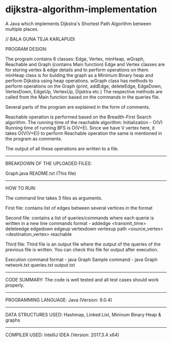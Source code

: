 # dijkstra-algorithm-implementation
A Java which implements Dijkstra's Shortest Path Algorithm between multiple places.

// BALA GUNA TEJA KARLAPUDI

PROGRAM DESIGN: 

The program contains 6 classes: Edge, Vertex, minHeap, wGraph, Reachable and Graph (contains Main function)
Edge and Vertex classes are for storing vertex & edge details and to perform operations on them.
minHeap class is for bulding the graph as a Minimum Binary heap and perform Dijkstra using heap operations.
wGraph class has methods to perform operations on the Graph 
(print, addEdge, deleteEdge, EdgeDown, VertexDown, EdgeUp, VertexUp, Dijsktra etc.)
The respective methods are called from the Main function based on the commands in the queries file.

Several parts of the program are explained in the form of comments.

Reachable operation is performed based on the Breadth-First Search algorithm.
The running time of the reachable algorithm:
Initialization - O(V)
Running time of running BFS is O(V+E).
Since we have V vertex here, it takes O(V(V+E)) to perform Reachable operation
the same is mentioned in the program as comments.

The output of all these operations are written to a file.

-------------------------------------

BREAKDOWN OF THE UPLOADED FILES:

Graph.java
README.txt (This file)

-------------------------------------

HOW TO RUN:

The command line takes 3 files as arguments.
 
First file: contains list of edges between several vertices in the format <from vertex> <to vertex> <weight>

Second file: contains a list of queries/commands where each querie is written in a new line
commands format -
addedge <tailvertex> <headvertex> <transmit_time>
deleteedge <tailvertex> <headvertex>
edgedown <tailvertex> <headvertex>
edgeup <tailvertex> <headvertex> 
vertexdown <vertex>
vertexup <vertex>
path <source_vertex> <destination_vertex>
reachable 

Third file: Third file is an output file where the output of the queries of the previous file is written. You can check this file for output
after execution.

Execution command format - java Graph <first file> <second file> <third file>
Sample command - java Graph network.txt queries.txt output.txt

--------------------------------------

CODE SUMMARY: The code is well tested and all test cases should work properly.

--------------------------------------

PROGRAMMING LANGUAGE: Java (Version: 9.0.4)

--------------------------------------

DATA STRUCTURES USED: Hashmap, Linked List, Mininum Binary Heap & graphs 

--------------------------------------

COMPILER USED: IntelliJ IDEA (Version: 2017.3.4 x64)
